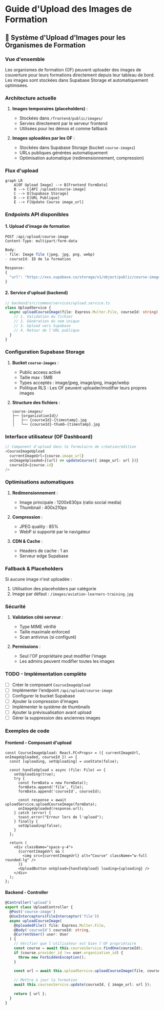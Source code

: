 # Guide d'Upload des Images de Formation

## 📸 Système d'Upload d'Images pour les Organismes de Formation

### Vue d'ensemble

Les organismes de formation (OF) peuvent uploader des images de couverture pour leurs formations directement depuis leur tableau de bord. Les images sont stockées dans Supabase Storage et automatiquement optimisées.

### Architecture actuelle

1. **Images temporaires (placeholders)** :
   - Stockées dans `/frontend/public/images/`
   - Servies directement par le serveur frontend
   - Utilisées pour les démos et comme fallback

2. **Images uploadées par les OF** :
   - Stockées dans Supabase Storage (bucket `course-images`)
   - URLs publiques générées automatiquement
   - Optimisation automatique (redimensionnement, compression)

### Flux d'upload

```mermaid
graph LR
    A[OF Upload Image] --> B[Frontend FormData]
    B --> C[API /upload/course-image]
    C --> D[Supabase Storage]
    D --> E[URL Publique]
    E --> F[Update Course image_url]
```

### Endpoints API disponibles

#### 1. Upload d'image de formation
```typescript
POST /api/upload/course-image
Content-Type: multipart/form-data

Body:
- file: Image file (jpeg, jpg, png, webp)
- courseId: ID de la formation

Response:
{
  "url": "https://xxx.supabase.co/storage/v1/object/public/course-images/..."
}
```

#### 2. Service d'upload (backend)
```typescript
// backend/src/common/services/upload.service.ts
class UploadService {
  async uploadCourseImage(file: Express.Multer.File, courseId: string): Promise<string> {
    // 1. Validation du fichier
    // 2. Génération du nom unique
    // 3. Upload vers Supabase
    // 4. Retour de l'URL publique
  }
}
```

### Configuration Supabase Storage

1. **Bucket `course-images`** :
   - Public access activé
   - Taille max : 5MB
   - Types acceptés : image/jpeg, image/png, image/webp
   - Politique RLS : Les OF peuvent uploader/modifier leurs propres images

2. **Structure des fichiers** :
   ```
   course-images/
   ├── {organizationId}/
   │   ├── {courseId}-{timestamp}.jpg
   │   └── {courseId}-thumb-{timestamp}.jpg
   ```

### Interface utilisateur (OF Dashboard)

```typescript
// Component d'upload dans le formulaire de création/édition
<CourseImageUpload
  currentImageUrl={course.image_url}
  onImageUploaded={(url) => updateCourse({ image_url: url })}
  courseId={course.id}
/>
```

### Optimisations automatiques

1. **Redimensionnement** :
   - Image principale : 1200x630px (ratio social media)
   - Thumbnail : 400x210px

2. **Compression** :
   - JPEG quality : 85%
   - WebP si supporté par le navigateur

3. **CDN & Cache** :
   - Headers de cache : 1 an
   - Serveur edge Supabase

### Fallback & Placeholders

Si aucune image n'est uploadée :
1. Utilisation des placeholders par catégorie
2. Image par défaut : `/images/aviation-learners-training.jpg`

### Sécurité

1. **Validation côté serveur** :
   - Type MIME vérifié
   - Taille maximale enforced
   - Scan antivirus (si configuré)

2. **Permissions** :
   - Seul l'OF propriétaire peut modifier l'image
   - Les admins peuvent modifier toutes les images

### TODO - Implémentation complète

- [ ] Créer le composant `CourseImageUpload`
- [ ] Implémenter l'endpoint `/api/upload/course-image`
- [ ] Configurer le bucket Supabase
- [ ] Ajouter la compression d'images
- [ ] Implémenter le système de thumbnails
- [ ] Ajouter la prévisualisation avant upload
- [ ] Gérer la suppression des anciennes images

### Exemples de code

#### Frontend - Composant d'upload
```tsx
const CourseImageUpload: React.FC<Props> = ({ currentImageUrl, onImageUploaded, courseId }) => {
  const [uploading, setUploading] = useState(false);
  
  const handleUpload = async (file: File) => {
    setUploading(true);
    try {
      const formData = new FormData();
      formData.append('file', file);
      formData.append('courseId', courseId);
      
      const response = await uploadService.uploadCourseImage(formData);
      onImageUploaded(response.url);
    } catch (error) {
      toast.error("Erreur lors de l'upload");
    } finally {
      setUploading(false);
    }
  };
  
  return (
    <div className="space-y-4">
      {currentImageUrl && (
        <img src={currentImageUrl} alt="Course" className="w-full rounded-lg" />
      )}
      <UploadButton onUpload={handleUpload} loading={uploading} />
    </div>
  );
};
```

#### Backend - Controller
```typescript
@Controller('upload')
export class UploadController {
  @Post('course-image')
  @UseInterceptors(FileInterceptor('file'))
  async uploadCourseImage(
    @UploadedFile() file: Express.Multer.File,
    @Body('courseId') courseId: string,
    @CurrentUser() user: User
  ) {
    // Vérifier que l'utilisateur est bien l'OF propriétaire
    const course = await this.coursesService.findOne(courseId);
    if (course.provider_id !== user.organization_id) {
      throw new ForbiddenException();
    }
    
    const url = await this.uploadService.uploadCourseImage(file, courseId);
    
    // Mettre à jour la formation
    await this.coursesService.update(courseId, { image_url: url });
    
    return { url };
  }
}
```